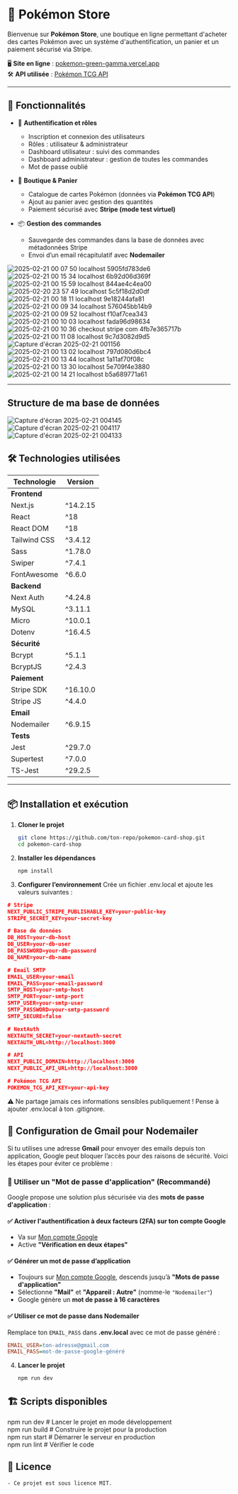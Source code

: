 # 🎴 Pokémon Store

Bienvenue sur **Pokémon Store**, une boutique en ligne permettant d'acheter des cartes Pokémon avec un système d'authentification, un panier et un paiement sécurisé via Stripe.

🖥️ **Site en ligne** : [pokemon-green-gamma.vercel.app](https://pokemon-green-gamma.vercel.app)  
🛠️ **API utilisée** : [Pokémon TCG API](https://docs.pokemontcg.io)

---

## 🚀 Fonctionnalités

- 🔐 **Authentification et rôles**  
  - Inscription et connexion des utilisateurs  
  - Rôles : utilisateur & administrateur  
  - Dashboard utilisateur : suivi des commandes  
  - Dashboard administrateur : gestion de toutes les commandes  
  - Mot de passe oublié  

- 🛒 **Boutique & Panier**  
  - Catalogue de cartes Pokémon (données via **Pokémon TCG API**)  
  - Ajout au panier avec gestion des quantités  
  - Paiement sécurisé avec **Stripe (mode test virtuel)**  

- 📦 **Gestion des commandes**  
  - Sauvegarde des commandes dans la base de données avec métadonnées Stripe  
  - Envoi d’un email récapitulatif avec **Nodemailer**  

![2025-02-21 00 07 50 localhost 5905fd783de6](https://github.com/user-attachments/assets/a7a9af50-197b-4299-8e92-77e2751d6d0a)
![2025-02-21 00 15 34 localhost 6b92d06d369f](https://github.com/user-attachments/assets/7e778e9c-93a5-4415-b44e-03633f15b151)
![2025-02-21 00 15 59 localhost 844ae4c4ea00](https://github.com/user-attachments/assets/3ba93c23-7492-46d1-845f-fdad784c2947)
![2025-02-20 23 57 49 localhost 5c5f18d2d0df](https://github.com/user-attachments/assets/9253925c-a5e6-425a-b9d5-0ddef407e83a)
![2025-02-21 00 18 11 localhost 9e18244afa81](https://github.com/user-attachments/assets/098ddfc7-c2d3-4e0a-ab43-dcdbcb44583a)
![2025-02-21 00 09 34 localhost 576045bb14b9](https://github.com/user-attachments/assets/20cf45c2-777e-4fc9-aaf2-224ad6d3701d)
![2025-02-21 00 09 52 localhost f10af7cea343](https://github.com/user-attachments/assets/b5a0a70f-3742-4dab-9f1d-2b8ab691dbcf)
![2025-02-21 00 10 03 localhost fada96d98634](https://github.com/user-attachments/assets/29fa8b54-2b3b-47a8-bca4-5d20b89fc49c)
![2025-02-21 00 10 36 checkout stripe com 4fb7e365717b](https://github.com/user-attachments/assets/5ce9b648-9316-4c20-a60e-eceadc0f0542)
![2025-02-21 00 11 08 localhost 9c7d3082d9d5](https://github.com/user-attachments/assets/1be51dc9-61b9-4fd2-8a8b-3cc0afd315d3)
![Capture d'écran 2025-02-21 001156](https://github.com/user-attachments/assets/3c115ada-c3c2-468e-9a3c-3307e2516228)
![2025-02-21 00 13 02 localhost 797d080d6bc4](https://github.com/user-attachments/assets/e04163fc-3483-4c71-8c94-b05b26dc929b)
![2025-02-21 00 13 44 localhost 1a11af70f08c](https://github.com/user-attachments/assets/1c74bc14-f014-4919-bc1f-f37f1f06f5a8)
![2025-02-21 00 13 30 localhost 5e709f4e3880](https://github.com/user-attachments/assets/96684906-8f12-4923-8498-d02c21fef28b)
![2025-02-21 00 14 21 localhost b5a689771a61](https://github.com/user-attachments/assets/8cd12111-17b3-483f-b3a7-568b67dd29f3)

---
## Structure de ma base de données
![Capture d'écran 2025-02-21 004145](https://github.com/user-attachments/assets/74912aca-d2d8-43aa-aaf4-92d5d222a5f6)
![Capture d'écran 2025-02-21 004117](https://github.com/user-attachments/assets/8cfbc23e-f8e5-4a65-b12e-13bc6f4e8b33)
![Capture d'écran 2025-02-21 004133](https://github.com/user-attachments/assets/f74416b8-df76-44ab-840e-112ddf2f9eae)


## 🛠️ Technologies utilisées

| Technologie   | Version   |
|--------------|-----------|
| **Frontend** |           |
| Next.js      | ^14.2.15  |
| React        | ^18       |
| React DOM    | ^18       |
| Tailwind CSS | ^3.4.12   |
| Sass         | ^1.78.0   |
| Swiper       | ^7.4.1    |
| FontAwesome  | ^6.6.0    |
| **Backend**  |           |
| Next Auth    | ^4.24.8   |
| MySQL        | ^3.11.1   |
| Micro        | ^10.0.1   |
| Dotenv       | ^16.4.5   |
| **Sécurité** |           |
| Bcrypt       | ^5.1.1    |
| BcryptJS     | ^2.4.3    |
| **Paiement** |           |
| Stripe SDK   | ^16.10.0  |
| Stripe JS    | ^4.4.0    |
| **Email**    |           |
| Nodemailer   | ^6.9.15   |
| **Tests**    |           |
| Jest         | ^29.7.0   |
| Supertest    | ^7.0.0    |
| TS-Jest      | ^29.2.5   |

---

## 📦 Installation et exécution

1. **Cloner le projet**  
   ```sh
   git clone https://github.com/ton-repo/pokemon-card-shop.git
   cd pokemon-card-shop

2. **Installer les dépendances**
   ```sh
   npm install

3. **Configurer l’environnement**
    Crée un fichier .env.local et ajoute les valeurs suivantes :

```json
# Stripe
NEXT_PUBLIC_STRIPE_PUBLISHABLE_KEY=your-public-key
STRIPE_SECRET_KEY=your-secret-key

# Base de données
DB_HOST=your-db-host
DB_USER=your-db-user
DB_PASSWORD=your-db-password
DB_NAME=your-db-name

# Email SMTP
EMAIL_USER=your-email
EMAIL_PASS=your-email-password
SMTP_HOST=your-smtp-host
SMTP_PORT=your-smtp-port
SMTP_USER=your-smtp-user
SMTP_PASSWORD=your-smtp-password
SMTP_SECURE=false

# NextAuth
NEXTAUTH_SECRET=your-nextauth-secret
NEXTAUTH_URL=http://localhost:3000

# API
NEXT_PUBLIC_DOMAIN=http://localhost:3000
NEXT_PUBLIC_API_URL=http://localhost:3000

# Pokémon TCG API
POKEMON_TCG_API_KEY=your-api-key
```

⚠️ Ne partage jamais ces informations sensibles publiquement ! Pense à ajouter .env.local à ton .gitignore.

## 📧 Configuration de Gmail pour Nodemailer

Si tu utilises une adresse **Gmail** pour envoyer des emails depuis ton application, Google peut bloquer l’accès pour des raisons de sécurité. Voici les étapes pour éviter ce problème :

### 🔹 Utiliser un "Mot de passe d'application" (Recommandé)
Google propose une solution plus sécurisée via des **mots de passe d'application** :

#### ✅ Activer l'authentification à deux facteurs (2FA) sur ton compte Google  
- Va sur [Mon compte Google](https://myaccount.google.com/security)  
- Active **"Vérification en deux étapes"**  

#### ✅ Générer un mot de passe d’application  
- Toujours sur [Mon compte Google](https://myaccount.google.com/security), descends jusqu’à **"Mots de passe d'application"**  
- Sélectionne **"Mail"** et **"Appareil : Autre"** (nomme-le `"Nodemailer"`)  
- Google génère un **mot de passe à 16 caractères**  

#### ✅ Utiliser ce mot de passe dans Nodemailer  
Remplace ton `EMAIL_PASS` dans **.env.local** avec ce mot de passe généré :

```ini
EMAIL_USER=ton-adresse@gmail.com
EMAIL_PASS=mot-de-passe-google-généré
```
4. **Lancer le projet**
   ```sh
   npm run dev
   
## 🏗️ Scripts disponibles
   npm run dev     # Lancer le projet en mode développement  
   npm run build   # Construire le projet pour la production    
   npm run start   # Démarrer le serveur en production  
   npm run lint    # Vérifier le code   

## 📜 Licence
    - Ce projet est sous licence MIT.
